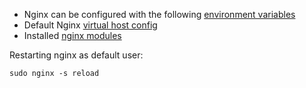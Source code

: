 * Nginx can be configured with the following [environment variables](https://github.com/wodby/nginx#environment-variables)
* Default Nginx [virtual host config](https://github.com/wodby/nginx/blob/master/templates/vhost.conf.tpl)
* Installed [nginx modules](https://github.com/wodby/nginx/blob/master/test/nginx_modules) 

Restarting nginx as default user:
```shell
sudo nginx -s reload
```